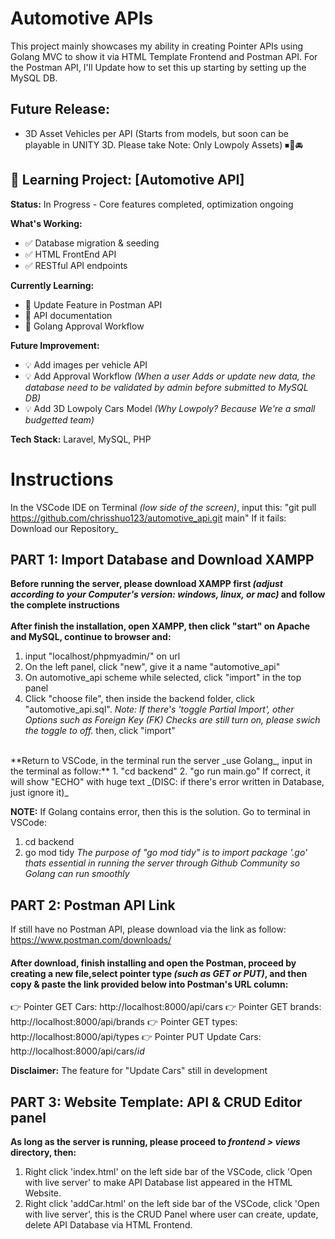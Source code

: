 # Automotive APIs

This project mainly showcases my ability in creating Pointer APIs using Golang MVC to show it via HTML Template Frontend and Postman API. For the Postman API, I'll Update how to set this up starting by setting up the MySQL DB.

## Future Release:
- 3D Asset Vehicles per API (Starts from models, but soon can be playable in UNITY 3D. Please take Note: Only Lowpoly Assets) ⏹🚗🚘

## 🚧 Learning Project: [Automotive API]

**Status:** In Progress - Core features completed, optimization ongoing

**What's Working:**
- ✅ Database migration & seeding
- ✅ HTML FrontEnd API
- ✅ RESTful API endpoints

**Currently Learning:**
- 🔄 Update Feature in Postman API
- 🔄 API documentation
- 🔄 Golang Approval Workflow

**Future Improvement:**
- 💡 Add images per vehicle API
- 💡 Add Approval Workflow _(When a user Adds or update new data, the database need to be validated by admin before submitted to MySQL DB)_
- 💡 Add 3D Lowpoly Cars Model _(Why Lowpoly? Because We're a small budgetted team)_

**Tech Stack:** Laravel, MySQL, PHP

# Instructions
In the VSCode IDE on Terminal _(low side of the screen)_, input this:
"git pull https://github.com/chrisshuo123/automotive_api.git main"
If it fails: Download our Repository_

## PART 1: Import Database and Download XAMPP

**Before running the server, please download XAMPP first _(adjust according to your Computer's version: windows, linux, or mac)_ and follow the complete instructions** <br>
<br>
**After finish the installation, open XAMPP, then click "start" on Apache and MySQL, continue to browser and:**
1. input "localhost/phpmyadmin/" on url
2. On the left panel, click "new", give it a name "automotive_api"
3. On automotive_api scheme while selected, click "import" in the top panel
4. Click "choose file", then inside the backend folder, click "automotive_api.sql". _Note: If there's 'toggle Partial Import', other Options such as Foreign Key (FK) Checks are still turn on, please swich the toggle to off._ then, click "import"<br>
<br>
**Return to VSCode, in the terminal run the server _use Golang_, input in the terminal as follow:**
1. "cd backend"
2. "go run main.go"
If correct, it will show "ECHO" with huge text _(DISC: if there's error written in Database, just ignore it)_

**NOTE:** If Golang contains error, then this is the solution. Go to terminal in VSCode:
1. cd backend
2. go mod tidy
_The purpose of "go mod tidy" is to import package '.go' thats essential in running the server through Github Community so Golang can run smoothly_

## PART 2: Postman API Link
If still have no Postman API, please download via the link as follow:
https://www.postman.com/downloads/ 

#### After download, finish installing and open the Postman, proceed by creating a new file,select pointer type _(such as GET or PUT)_, and then copy & paste the link provided below into Postman's URL column:
👉 Pointer GET Cars: 
http://localhost:8000/api/cars
👉 Pointer GET brands:
http://localhost:8000/api/brands
👉 Pointer GET types:
http://localhost:8000/api/types
👉 Pointer PUT Update Cars:
http://localhost:8000/api/cars/_id_

**Disclaimer:** The feature for "Update Cars" still in development 

## PART 3: Website Template: API & CRUD Editor panel
**As long as the server is running, please proceed to _frontend > views_ directory, then:**
1. Right click 'index.html' on the left side bar of the VSCode, click 'Open with live server' to make API Database list appeared in the HTML Website.
2. Right click 'addCar.html' on the left side bar of the VSCode, click 'Open with live server', this is the CRUD Panel where user can create, update, delete API Database via HTML Frontend.






